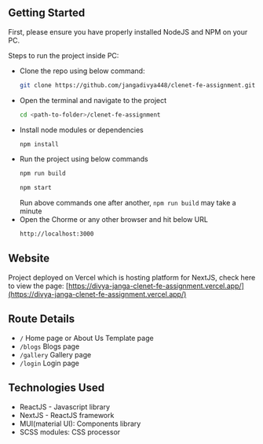 ## Getting Started
First, please ensure you have properly installed NodeJS and NPM on your PC.

Steps to run the project inside PC:
- Clone the repo using below command:
    ```bash
    git clone https://github.com/jangadivya448/clenet-fe-assignment.git
    ```
- Open the terminal and navigate to the project
    ```bash
    cd <path-to-folder>/clenet-fe-assignment
    ```
- Install node modules or dependencies
    ```bash
    npm install
    ```
- Run the project using below commands
    ```bash
    npm run build
    ```
    ```bash
    npm start
    ```
    Run above commands one after another, `npm run build` may take a minute
-  Open the Chorme or any other browser and hit below URL
    ```bash
    http://localhost:3000
    ```
## Website
Project deployed on Vercel which is hosting platform for NextJS, check here to view the page: [https://divya-janga-clenet-fe-assignment.vercel.app/](https://divya-janga-clenet-fe-assignment.vercel.app/)

## Route Details
- `/` Home page or About Us Template page
- `/blogs` Blogs page
- `/gallery` Gallery page
- `/login`  Login page

## Technologies Used
- ReactJS - Javascript library
- NextJS - ReactJS framework
- MUI(material UI): Components library
- SCSS modules: CSS processor
